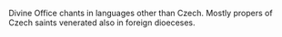 Divine Office chants in languages other than Czech.
Mostly propers of Czech saints venerated also in foreign dioeceses.

